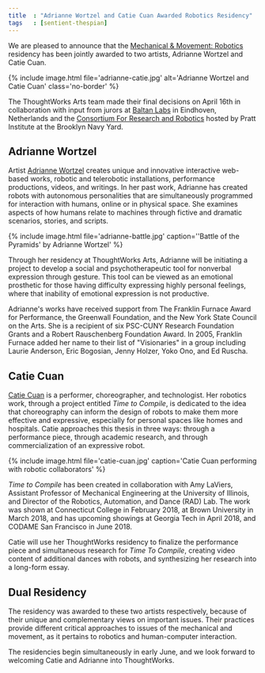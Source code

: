 ```yaml
---
title  : "Adrianne Wortzel and Catie Cuan Awarded Robotics Residency"
tags   : [sentient-thespian]
---
```

We are pleased to announce that the [Mechanical & Movement: Robotics](https://thoughtworksarts.io/open-call/2018-mechanical-movement/) residency has been jointly awarded to two artists, Adrianne Wortzel and Catie Cuan.

{% include image.html file='adrianne-catie.jpg'
   alt='Adrianne Wortzel and Catie Cuan'
   class='no-border' %}

The ThoughtWorks Arts team made their final decisions on April 16th in collaboration with input from jurors at [Baltan Labs](http://baltanlaboratories.org/) in Eindhoven, Netherlands and the [Consortium For Research and Robotics](http://consortiumrr.com/) hosted by Pratt Institute at the Brooklyn Navy Yard.

<!--excerpt-ends-->

## Adrianne Wortzel

Artist [Adrianne Wortzel](http://www.adriannewortzel.com/) creates unique and innovative interactive web-based works, robotic and telerobotic installations, performance productions, videos, and writings. In her past work, Adrianne has created robots with autonomous personalities that are simultaneously programmed for interaction with humans, online or in physical space. She examines aspects of how humans relate to machines through fictive and dramatic scenarios, stories, and scripts.

{% include image.html file='adrianne-battle.jpg'
   caption='\'Battle of the Pyramids\' by Adrianne Wortzel' %}

Through her residency at ThoughtWorks Arts, Adrianne will be initiating a project to develop a social and psychotherapeutic tool for nonverbal expression through gesture. This tool can be viewed as an emotional prosthetic for those having difficulty expressing highly personal feelings, where that inability of emotional expression is not productive.

Adrianne's works have received support from The Franklin Furnace Award for Performance, the Greenwall Foundation, and the New York State Council on the Arts. She is a recipient of six PSC-CUNY Research Foundation Grants and a Robert Rauschenberg Foundation Award. In 2005, Franklin Furnace added her name to their list of "Visionaries" in a group including Laurie Anderson, Eric Bogosian, Jenny Holzer, Yoko Ono, and Ed Ruscha.

## Catie Cuan

[Catie Cuan](http://www.catiecuan.com/) is a performer, choreographer, and technologist. Her robotics work, through a project entitled _Time to Compile_, is dedicated to the idea that choreography can inform the design of robots to make them more effective and expressive, especially for personal spaces like homes and hospitals. Catie approaches this thesis in three ways: through a performance piece, through academic research, and through commercialization of an expressive robot.

{% include image.html file='catie-cuan.jpg'
   caption='Catie Cuan performing with robotic collaborators' %}

_Time to Compile_ has been created in collaboration with Amy LaViers, Assistant Professor of Mechanical Engineering at the University of Illinois, and Director of the Robotics, Automation, and Dance (RAD) Lab. The work was shown at Connecticut College in February 2018, at Brown University in March 2018, and has upcoming showings at Georgia Tech in April 2018, and CODAME San Francisco in June 2018. 

Catie will use her ThoughtWorks residency to finalize the performance piece and simultaneous research for _Time To Compile_, creating video content of additional dances with robots, and synthesizing her research into a long-form essay.

## Dual Residency

The residency was awarded to these two artists respectively, because of their unique and complementary views on important issues. Their practices provide different critical approaches to issues of the mechanical and movement, as it pertains to robotics and human-computer interaction.

The residencies begin simultaneously in early June, and we look forward to welcoming Catie and Adrianne into ThoughtWorks.